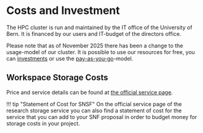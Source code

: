 # Costs and Investment

[invest]: investments.md
[payg]: payg.md

The HPC cluster is run and maintained by the IT office of the University of Bern. It is financed by our users and IT-budget of the directors office. 

Please note that as of November 2025 there has been a change to the usage-model of our cluster. It is possible to use our resources for free, you can [investments][invest] or use the [pay-as-you-go][payg]-model.

## Workspace Storage Costs

Price and service details can be found at [the official service
page](https://intern.unibe.ch/dienstleistungen/informatik/dienstleistungen_der_informatikdienste/uebersicht_der_angebote/index_ger.html).

!!! tip "Statement of Cost for SNSF"
    On the official service page of the research storage service you can also
    find a statement of cost for the service that you can add to your SNF
    proposal in order to budget money for storage costs in your project.